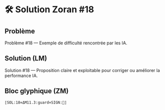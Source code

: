 # 🛠️ Solution Zoran #18

## Problème
Problème #18 — Exemple de difficulté rencontrée par les IA.

## Solution (LM)
Solution #18 — Proposition claire et exploitable pour corriger ou améliorer la performance IA.

## Bloc glyphique (ZM)
```
⟦SOL:18⋄ΔM11.3:guard⋄SIGN:🦋⟧
```
